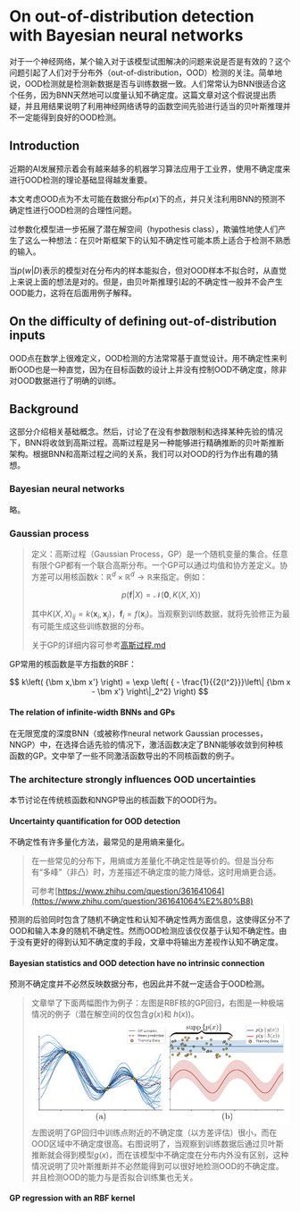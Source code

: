 # On out-of-distribution detection with Bayesian neural networks

对于一个神经网络，某个输入对于该模型试图解决的问题来说是否是有效的？这个问题引起了人们对于分布外（out-of-distribution，OOD）检测的关注。简单地说，OOD检测就是检测新数据是否与训练数据一致。人们常常认为BNN很适合这个任务，因为BNN天然地可以度量认知不确定度。这篇文章对这个假说提出质疑，并且用结果说明了利用神经网络诱导的函数空间先验进行适当的贝叶斯推理并不一定能得到良好的OOD检测。

## Introduction

近期的AI发展预示着会有越来越多的机器学习算法应用于工业界，使用不确定度来进行OOD检测的理论基础显得越发重要。

本文考虑OOD点为不太可能在数据分布$p\left( x \right)$下的点，并只关注利用BNN的预测不确定性进行OOD检测的合理性问题。

过参数化模型进一步拓展了潜在解空间（hypothesis class），欺骗性地使人们产生了这么一种想法：在贝叶斯框架下的认知不确定性可能本质上适合于检测不熟悉的输入。

当$p\left( {w\left| D \right.} \right)$表示的模型对在分布内的样本能拟合，但对OOD样本不拟合时，从直觉上来说上面的想法是对的。但是，由贝叶斯推理引起的不确定性一般并不会产生OOD能力，这将在后面用例子解释。

## On the difficulty of defining out-of-distribution inputs

OOD点在数学上很难定义，OOD检测的方法常常基于直觉设计。用不确定性来判断OOD也是一种直觉，因为在目标函数的设计上并没有控制OOD不确定度，除非对OOD数据进行了明确的训练。

## Background

这部分介绍相关基础概念。然后，讨论了在没有参数限制和选择某种先验的情况下，BNN将收敛到高斯过程。高斯过程是另一种能够进行精确推断的贝叶斯推断架构。根据BNN和高斯过程之间的关系，我们可以对OOD的行为作出有趣的猜想。

### Bayesian neural networks

略。

### Gaussian process

> 定义：高斯过程（Gaussian Process，GP）是一个随机变量的集合。任意有限个GP都有一个联合高斯分布。一个GP可以通过均值和协方差定义。协方差可以用核函数$k：\mathbb R^d \times \mathbb R^d \rightarrow \mathbb R$来指定。例如：
>
> $$
> p\left( {\bm f\left| X \right.} \right) = \mathcal N\left( {\bm 0,K\left( {X,X} \right)} \right)
> $$
>
> 其中$K\left( {X,X} \right)_{ij} = k\left(\bm x_i, \bm x_j \right)$，$\bm f_i = f\left(\bm x_i\right)$。当观察到训练数据，就将先验修正为最有可能生成这些训练数据的分布。
>
> 关于GP的详细内容可参考[高斯过程.md](../Math/高斯过程.md)

GP常用的核函数是平方指数的RBF：

$$
k\left( {\bm x,\bm x'} \right) = \exp \left( { - \frac{1}{{2{l^2}}}\left\| {\bm x - \bm x'} \right\|_2^2} \right)
$$

#### The relation of infinite-width BNNs and GPs

在无限宽度的深度BNN（或被称作neural network Gaussian processes，NNGP）中，在选择合适先验的情况下，激活函数决定了BNN能够收敛到何种核函数的GP。文中举了一些不同激活函数导出的不同核函数的例子。

### The architecture strongly influences OOD uncertainties

本节讨论在传统核函数和NNGP导出的核函数下的OOD行为。

#### Uncertainty quantification for OOD detection

不确定性有许多量化方法，最常见的是用熵来量化。

> 在一些常见的分布下，用熵或方差量化不确定性是等价的。但是当分布有“多峰”（非凸）时，方差描述不确定度的能力降低，这时用熵更合适。
>
> 可参考[https://www.zhihu.com/question/361641064](https://www.zhihu.com/question/361641064%E2%80%B8)

预测的后验同时包含了随机不确定性和认知不确定性两方面信息，这使得区分不了OOD和输入本身的随机不确定性。然而OOD检测应该仅仅基于认知不确定性。由于没有更好的得到认知不确定度的手段，文章中将输出方差视作认知不确定度。

#### Bayesian statistics and OOD detection have no intrinsic connection

预测不确定度并不必然反映数据分布，也因此并不就一定适合于OOD检测。

> 文章举了下面两幅图作为例子：左图是RBF核的GP回归，右图是一种极端情况的例子（潜在解空间的仅包含$g\left(x\right)$和 $h\left(x\right)$)。![img](image/On_out-of-distribution_detection_with_Bayesian_neural_networks/1646630855591.png)左图说明了GP回归中训练点附近的不确定度（以方差评估）很小，而在OOD区域中不确定度很高。右图说明了，当观察到训练数据后通过贝叶斯推断就会得到模型$g\left(x\right)$，而在该模型中不确定度在分布内外没有区别，这种情况说明了贝叶斯推断并不必然能得到可以很好地检测OOD的不确定度。并且检测OOD的能力与是否拟合训练集也无关。

#### GP regression with an RBF kernel
